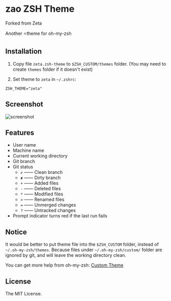 # zao ZSH Theme

Forked from Zeta

Another :star:theme for oh-my-zsh

## Installation
1. Copy file `zeta.zsh-theme` to `$ZSH_CUSTOM/themes` folder.
(You may need to create `themes` folder if it doesn't exist)

2. Set theme to `zeta` in `~/.zshrc`:
```
ZSH_THEME="zeta"
```

## Screenshot
![screenshot](screenshot.png)

## Features
* User name
* Machine name
* Current working directory
* Git branch
* Git status
    * `✔` —— Clean branch
    * `✘` —— Dirty branch
    * `+` —— Added files
    * `-` —— Deleted files
    * `*` —— Modified files
    * `>` —— Renamed files
    * `=` —— Unmerged changes
    * `?` —— Untracked changes
* Prompt indicator turns red if the last run fails

## Notice
It would be better to put theme file into the `$ZSH_CUSTOM` folder, instead of
`~/.oh-my-zsh/themes`.
Because files under `~/.oh-my-zsh/custom/` folder are ignored by git, and will
leave the working directory clean.

You can get more help from oh-my-zsh:
[Custom Theme](https://github.com/robbyrussell/oh-my-zsh/wiki/Customization#overriding-and-adding-themes)

## License
The MIT License.
